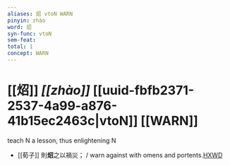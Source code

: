 ```yaml
---
aliases: 炤 vtoN WARN
pinyin: zhào
word: 炤
syn-func: vtoN
sem-feat: 
total: 1
concept: WARN 
---
```

# [[炤]] *[[zhào]]*  [[uuid-fbfb2371-2537-4a99-a876-41b15ec2463c|vtoN]] [[WARN]]
teach N a lesson, thus enlightening N
 - [[荀子]] 則**炤**之以禍災；
                     / warn against with omens and portents.[HXWD](https://hxwd.org/textview.html?location=KR3a0002_tls_002-4a.17)